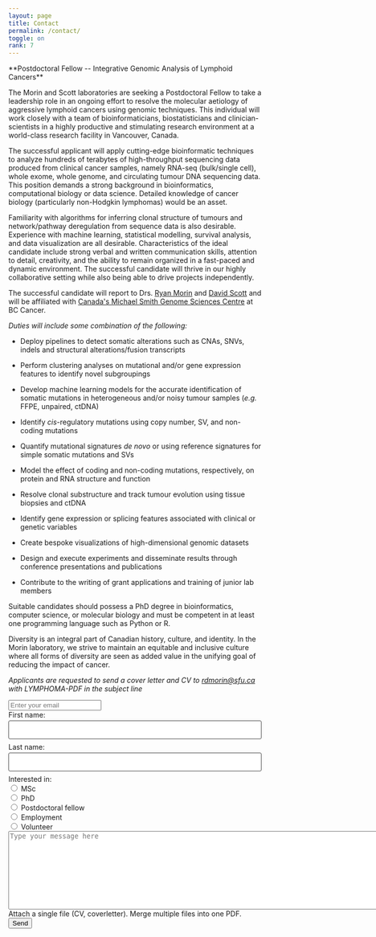 ```yaml
---
layout: page
title: Contact
permalink: /contact/
toggle: on
rank: 7
---
```

<head>
    <script>UPLOADCARE_PUBLIC_KEY = "9ece2f24515da2c6390d";</script>
<script src="https://ucarecdn.com/libs/widget/2.10.2/uploadcare.full.min.js" charset="utf-8"></script>
</head>
**Postdoctoral Fellow -- Integrative Genomic Analysis of Lymphoid Cancers**

The Morin and Scott laboratories are seeking a Postdoctoral Fellow to take a leadership role in an ongoing effort to resolve the molecular aetiology of aggressive lymphoid cancers using genomic techniques. This individual will work closely with a team of bioinformaticians, biostatisticians and clinician-scientists in a highly productive and stimulating research environment at a world-class research facility in Vancouver, Canada.

The successful applicant will apply cutting-edge bioinformatic techniques to analyze hundreds of terabytes of high-throughput sequencing data produced from clinical cancer samples, namely RNA-seq (bulk/single cell), whole exome, whole genome, and circulating tumour DNA sequencing data. This position demands a strong background in bioinformatics, computational biology or data science. Detailed knowledge of cancer biology (particularly non-Hodgkin lymphomas) would be an asset.

Familiarity with algorithms for inferring clonal structure of tumours and network/pathway deregulation from sequence data is also desirable. Experience with machine learning, statistical modelling, survival analysis, and data visualization are all desirable. Characteristics of the ideal candidate include strong verbal and written communication skills, attention to detail, creativity, and the ability to remain organized in a fast-paced and dynamic environment. The successful candidate will thrive in our highly collaborative setting while also being able to drive projects independently.

The successful candidate will report to Drs. ​[Ryan Morin​](https://morinlab.github.io/team/) and [David Scott](https://www.bccrc.ca/dept/lcr/people/david-scott) and will be affiliated with [Canada's Michael Smith Genome Sciences Centre](https://www.bcgsc.ca/) at BC Cancer.

*Duties will include some combination of the following:*

- Deploy pipelines to detect somatic alterations such as CNAs, SNVs, indels and structural alterations/fusion transcripts

- Perform clustering analyses on mutational and/or gene expression features to identify novel subgroupings

- Develop machine learning models for the accurate identification of somatic mutations in heterogeneous and/or noisy tumour samples (*e.g.* FFPE, unpaired, ctDNA)

- Identify *cis*-regulatory mutations using copy number, SV, and non-coding mutations

- Quantify mutational signatures *de novo* or using reference signatures for simple somatic mutations and SVs

- Model the effect of coding and non-coding mutations, respectively, on protein and RNA structure and function

- Resolve clonal substructure and track tumour evolution using tissue biopsies and ctDNA

- Identify gene expression or splicing features associated with clinical or genetic variables

- Create bespoke visualizations of high-dimensional genomic datasets

- Design and execute experiments and disseminate results through conference presentations and publications

- Contribute to the writing of grant applications and training of junior lab members

Suitable candidates should possess a PhD degree in bioinformatics, computer science, or molecular biology and must be competent in at least one programming language such as Python or R.

Diversity is an integral part of Canadian history, culture, and identity. In the Morin laboratory, we strive to maintain an equitable and inclusive culture where all forms of diversity are seen as added value in the unifying goal of reducing the impact of cancer.

*Applicants are requested to send a cover letter and CV to rdmorin@sfu.ca with LYMPHOMA-PDF in the subject line*


<form class="wj-contact" action="https://formspree.io/{{site.email}}" method="POST">
    <input type="email" name="email" placeholder="Enter your email"><br>
  First name:<br>
  <input type="text" name="firstname"><br>
  Last name:<br>
  <input type="text" name="lastname">
  Interested in:<br>
  <input type="radio" name="application goal" value="MSc"> MSc<br>
  <input type="radio" name="application goal" value="PhD"> PhD<br>
  <input type="radio" name="application goal" value="Postdoctoral"> Postdoctoral fellow<br>
  <input type="radio" name="application goal" value="Work"> Employment <br>
  <input type="radio" name="application goal" value="Volunteer"> Volunteer
  <br>
  <textarea rows="10" cols="150" name="message" placeholder="Type your message here"></textarea>
  Attach a single file (CV, coverletter). Merge multiple files into one PDF.<br> <input type="hidden" role="uploadcare-uploader" name="myFile" />
  <button type="submit">Send</button>
</form>

<style>
form.wj-contact input[type="text"], form.wj-contact textarea[type="text"] {
    width: 100%;
    vertical-align: middle;
    margin-top: 0.25em;
    margin-bottom: 0.5em;
    padding: 0.75em;
    font-family: monospace, sans-serif;
    font-weight: lighter;
    border-style: solid;
    border-color: #444;
    outline-color: #2e83e6;
    border-width: 1px;
    border-radius: 3px;
    transition: box-shadow .2s ease;
}
form.wj-contact input[type="submit"] {
    outline: none;
    color: white;
    background-color: #2e83e6;
    border-radius: 3px;
    padding: 0.5em;
    margin: 0.25em 0 0 0;
    border: 1px solid transparent;
    height: auto;
}
</style>

